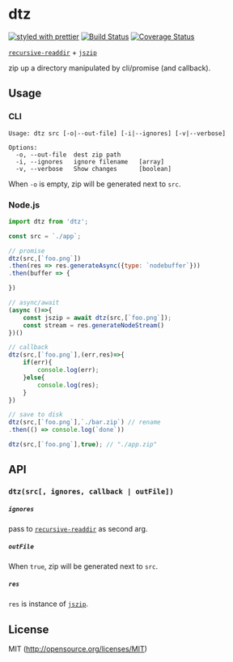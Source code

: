 # dtz
[![styled with prettier](https://img.shields.io/badge/styled_with-prettier-ff69b4.svg)](https://github.com/prettier/prettier)
[![Build Status](https://travis-ci.org/kthjm/dtz.svg?branch=master)](https://travis-ci.org/kthjm/dtz)
[![Coverage Status](https://coveralls.io/repos/github/kthjm/dtz/badge.svg)](https://coveralls.io/github/kthjm/dtz)

[`recursive-readdir`](https://github.com/jergason/recursive-readdir) + [`jszip`](https://github.com/Stuk/jszip)

zip up a directory manipulated by cli/promise (and callback).

## Usage

### CLI
```shell
Usage: dtz src [-o|--out-file] [-i|--ignores] [-v|--verbose]

Options:
  -o, --out-file  dest zip path
  -i, --ignores   ignore filename   [array]
  -v, --verbose   Show changes      [boolean]
```
When `-o` is empty, zip will be generated next to `src`.

### Node.js
```js
import dtz from 'dtz';

const src = `./app`;

// promise
dtz(src,[`foo.png`])
.then(res => res.generateAsync({type: `nodebuffer`}))
.then(buffer => {

})

// async/await
(async ()=>{
    const jszip = await dtz(src,[`foo.png`]);
    const stream = res.generateNodeStream()
})()

// callback
dtz(src,[`foo.png`],(err,res)=>{
    if(err){
        console.log(err);
    }else{
        console.log(res);
    }
})

// save to disk
dtz(src,[`foo.png`],`./bar.zip`) // rename
.then(() => console.log(`done`))

dtz(src,[`foo.png`],true); // "./app.zip"

```

## API

### `dtz(src[, ignores, callback | outFile])`
##### `ignores`
pass to [`recursive-readdir`](https://github.com/jergason/recursive-readdir) as second arg.

##### `outFile`
When `true`, zip will be generated next to `src`.

##### `res`
`res` is instance of [`jszip`](https://stuk.github.io/jszip/documentation/api_jszip.html).

## License
MIT (http://opensource.org/licenses/MIT)
